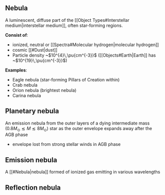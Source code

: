 ## Nebula
A luminescent, diffuse part of the [[Object Types#Interstellar medium|interstellar medium]], often star-forming regions. 

**Consist of**: 
- ionized, neutral or [[Spectra#Molecular hydrogen|molecular hydrogen]] 
- cosmic [[#Dust|dust]]
- Particle density ~$10^{4}\,\pu{cm^{-3}}$ ([[Objects#Earth|Earth]] has ~$10^{19}\,\pu{cm^{-3}}$)

**Examples**:
- Eagle nebula (star-forming Pillars of Creation within)
- Crab nebula
- Orion nebula (brightest nebula)
- Carina nebula


## Planetary nebula
An emission nebula from the outer layers of a dying intermediate mass ($0.8 M_\odot \lesssim M \lesssim 8 M_\odot$) star as the outer envelope expands away after the AGB phase
- envelope lost from strong stellar winds in AGB phase


## Emission nebula
A [[#Nebula|nebula]] formed of ionized gas emitting in various wavelengths 


## Reflection nebula
